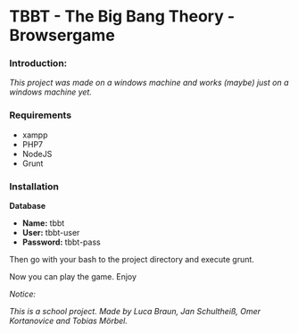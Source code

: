 # TBBT - The Big Bang Theory - Browsergame

### Introduction:
*This project was made on a windows machine and works (maybe) just on a windows machine yet.*

### Requirements

- xampp
- PHP7
- NodeJS
- Grunt

### Installation

__Database__

- __Name:__ tbbt
- __User:__ tbbt-user
- __Password:__ tbbt-pass

Then go with your bash to the project directory and execute grunt.

Now you can play the game. Enjoy

*Notice:*

*This is a school project. Made by Luca Braun, Jan Schultheiß, Omer Kortanovice and Tobias Mörbel.*
